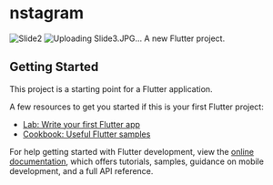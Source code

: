 # nstagram
![Slide2](https://github.com/user-attachments/assets/59c577e0-ac90-4ab6-9ed2-5f57d467245b)
![Uploading Slide3.JPG…]()
A new Flutter project.

## Getting Started

This project is a starting point for a Flutter application.

A few resources to get you started if this is your first Flutter project:

- [Lab: Write your first Flutter app](https://docs.flutter.dev/get-started/codelab)
- [Cookbook: Useful Flutter samples](https://docs.flutter.dev/cookbook)

For help getting started with Flutter development, view the
[online documentation](https://docs.flutter.dev/), which offers tutorials,
samples, guidance on mobile development, and a full API reference.
